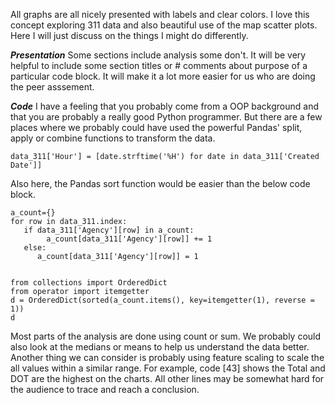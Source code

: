 All graphs are all nicely presented with labels and clear colors. I love this concept exploring 311 data and also beautiful use of the map scatter plots. Here I will just discuss on the things I might do differently. 


***Presentation***
Some sections include analysis some don't. It will be very helpful to include some section titles or # comments about purpose of a particular code block. It will make it a lot more easier for us who are doing the peer asssement.    

 
***Code***
I have a feeling that you probably come from a OOP background and that you are probably a really good Python programmer. But there are a few places where we probably could have used the powerful Pandas' split, apply or combine functions to transform the data. 

```
data_311['Hour'] = [date.strftime('%H') for date in data_311['Created Date']]
```

Also here, the Pandas sort function would be easier than the below code block. 

```
a_count={}
for row in data_311.index:
   if data_311['Agency'][row] in a_count:
        a_count[data_311['Agency'][row]] += 1
   else:
      a_count[data_311['Agency'][row]] = 1


from collections import OrderedDict
from operator import itemgetter
d = OrderedDict(sorted(a_count.items(), key=itemgetter(1), reverse = 1))
d
```

Most parts of the analysis are done using count or sum. We probably could also look at the medians or means to help us understand the data better. Another thing we can consider is probably using feature scaling to scale the all values within a similar range. For example, code [43] shows the Total and DOT are the highest on the charts. All other lines may be somewhat hard for the audience to trace and reach a conclusion. 